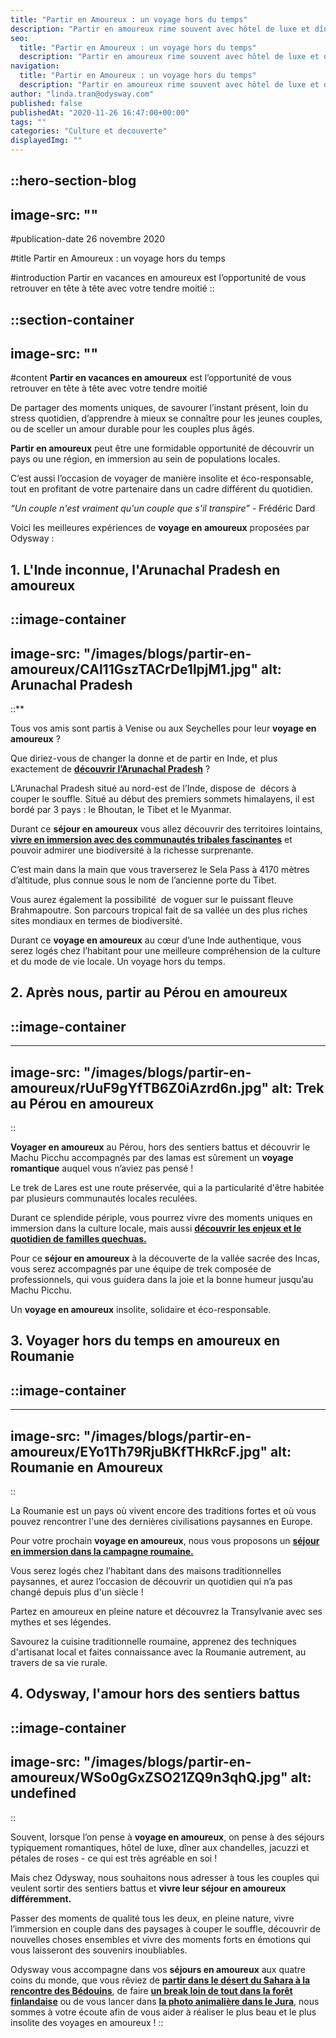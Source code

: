 ```yaml
---
title: "Partir en Amoureux : un voyage hors du temps"
description: "Partir en amoureux rime souvent avec hôtel de luxe et dîner aux chandelles. Offrez-vous un voyage hors des sentiers battus en immersion pour fêter votre amour."
seo:
  title: "Partir en Amoureux : un voyage hors du temps"
  description: "Partir en amoureux rime souvent avec hôtel de luxe et dîner aux chandelles. Offrez-vous un voyage en immersion hors des sentiers battus pour célébrer votre amour."
navigation:
  title: "Partir en Amoureux : un voyage hors du temps"
  description: "Partir en amoureux rime souvent avec hôtel de luxe et dîner aux chandelles. Offrez-vous un voyage hors des sentiers battus en immersion pour fêter votre amour."
author: "linda.tran@odysway.com"
published: false
publishedAt: "2020-11-26 16:47:00+00:00"
tags: ""
categories: "Culture et decouverte"
displayedImg: ""
---
```


::hero-section-blog
---
image-src: ""
---
#publication-date
26 novembre 2020

#title
Partir en Amoureux : un voyage hors du temps

#introduction
Partir en vacances en amoureux est l’opportunité de vous retrouver en tête à tête avec votre tendre moitié
::

::section-container
---
image-src: ""
---
#content
**Partir en vacances en amoureux** est l’opportunité de vous retrouver en tête à tête avec votre tendre moitié

De partager des moments uniques, de savourer l’instant présent, loin du stress quotidien, d’apprendre à mieux se connaître pour les jeunes couples, ou de sceller un amour durable pour les couples plus âgés.

**Partir en amoureux** peut être une formidable opportunité de découvrir un pays ou une région, en immersion au sein de populations locales.

C’est aussi l’occasion de voyager de manière insolite et éco-responsable, tout en profitant de votre partenaire dans un cadre différent du quotidien.

_“Un couple n'est vraiment qu'un couple que s'il transpire”_ - Frédéric Dard

Voici les meilleures expériences de **voyage en amoureux** proposées par Odysway :

## **1\. L'Inde inconnue, l'Arunachal Pradesh en amoureux**

::image-container
---
image-src: "/images/blogs/partir-en-amoureux/CAl11GszTACrDe1lpjM1.jpg"
alt: Arunachal Pradesh
---
::**

Tous vos amis sont partis à Venise ou aux Seychelles pour leur **voyage en amoureux** ?

Que diriez-vous de changer la donne et de partir en Inde, et plus exactement de [**découvrir l’Arunachal Pradesh**](https://fr.wikipedia.org/wiki/Arunachal_Pradesh?utm_source=SEO&utm_medium=thematique&utm_campaign=en_amoureux) ?

L’Arunachal Pradesh situé au nord-est de l’Inde, dispose de  décors à couper le souffle. Situé au début des premiers sommets himalayens, il est bordé par 3 pays : le Bhoutan, le Tibet et le Myanmar.

Durant ce **séjour en amoureux** vous allez découvrir des territoires lointains, [**vivre en immersion avec des communautés tribales fascinantes**](https://odysway.com/voyages/inde-arunachal-pradesh?utm_source=SEO&utm_medium=thematique&utm_campaign=en_amoureux) et pouvoir admirer une biodiversité à la richesse surprenante.

C’est main dans la main que vous traverserez le Sela Pass à 4170 mètres d’altitude, plus connue sous le nom de l’ancienne porte du Tibet.

Vous aurez également la possibilité  de voguer sur le puissant fleuve Brahmapoutre. Son parcours tropical fait de sa vallée un des plus riches sites mondiaux en termes de biodiversité.

Durant ce **voyage en amoureux** au cœur d’une Inde authentique, vous serez logés chez l’habitant pour une meilleure compréhension de la culture et du mode de vie locale. Un voyage hors du temps.

## 2\. Après nous, partir au Pérou en amoureux

## ::image-container
---
image-src: "/images/blogs/partir-en-amoureux/rUuF9gYfTB6Z0iAzrd6n.jpg"
alt: Trek au Pérou en amoureux
---
::

**Voyager en amoureux** au Pérou, hors des sentiers battus et découvrir le Machu Picchu accompagnés par des lamas est sûrement un **voyage romantique** auquel vous n’aviez pas pensé !

Le trek de Lares est une route préservée, qui a la particularité d'être habitée par plusieurs communautés locales reculées.

Durant ce splendide périple, vous pourrez vivre des moments uniques en immersion dans la culture locale, mais aussi [**découvrir les enjeux et le quotidien de familles quechuas.**](https://odysway.com/voyages/trek-lamas-perou?utm_source=SEO&utm_medium=thematique&utm_campaign=en_amoureux)

Pour ce **séjour en amoureux** à la découverte de la vallée sacrée des Incas, vous serez accompagnés par une équipe de trek composée de professionnels, qui vous guidera dans la joie et la bonne humeur jusqu’au Machu Picchu.

Un **voyage en amoureux** insolite, solidaire et éco-responsable.

## 3\. Voyager hors du temps en amoureux en Roumanie

## ::image-container
---
image-src: "/images/blogs/partir-en-amoureux/EYo1Th79RjuBKfTHkRcF.jpg"
alt: Roumanie en Amoureux
---
::  

La Roumanie est un pays où vivent encore des traditions fortes et où vous pouvez rencontrer l'une des dernières civilisations paysannes en Europe.

Pour votre prochain **voyage en amoureux**, nous vous proposons un [**séjour en immersion dans la campagne roumaine.**](https://odysway.com/voyages/village-campagne-roumanie?utm_source=SEO&utm_medium=thematique&utm_campaign=en_amoureux)

Vous serez logés chez l’habitant dans des maisons traditionnelles paysannes, et aurez l’occasion de découvrir un quotidien qui n’a pas changé depuis plus d'un siècle !

Partez en amoureux en pleine nature et découvrez la Transylvanie avec ses mythes et ses légendes.

Savourez la cuisine traditionnelle roumaine, apprenez des techniques d'artisanat local et faites connaissance avec la Roumanie autrement, au travers de sa vie rurale.

## 4\. Odysway, l'amour hors des sentiers battus

::image-container
---
image-src: "/images/blogs/partir-en-amoureux/WSo0gGxZSO21ZQ9n3qhQ.jpg"
alt: undefined
---
::

Souvent, lorsque l’on pense à **voyage en amoureux**, on pense à des séjours typiquement romantiques, hôtel de luxe, dîner aux chandelles, jacuzzi et pétales de roses - ce qui est très agréable en soi !

Mais chez Odysway, nous souhaitons nous adresser à tous les couples qui veulent sortir des sentiers battus et **vivre leur séjour en amoureux différemment.**

Passer des moments de qualité tous les deux, en pleine nature, vivre l’immersion en couple dans des paysages à couper le souffle, découvrir de nouvelles choses ensembles et vivre des moments forts en émotions qui vous laisseront des souvenirs inoubliables.

Odysway vous accompagne dans vos **séjours en amoureux** aux quatre coins du monde, que vous rêviez de [**partir dans le désert du Sahara à la rencontre des Bédouins**](https://odysway.com/voyages/marche-silencieuse-sahara?utm_source=SEO&utm_medium=thematique&utm_campaign=en_amoureux), de faire [**un break loin de tout dans la forêt finlandaise**](https://odysway.com/voyages/reconnexion-nature-finlande?utm_source=SEO&utm_medium=thematique&utm_campaign=en_amoureux) ou de vous lancer dans [**la photo animalière dans le Jura**](https://odysway.com/voyages/decouvrez-photo-animaliere-jura?utm_source=SEO&utm_medium=thematique&utm_campaign=en_amoureux), nous sommes à votre écoute afin de vous aider à réaliser le plus beau et le plus insolite des voyages en amoureux !
::
